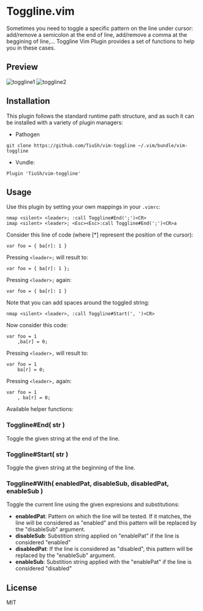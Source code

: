 # Toggline.vim

Sometimes you need to toggle a specific pattern on the line under cursor:
add/remove a semicolon at the end of line, add/remove a comma at the beggining
of line,... Toggline Vim Plugin provides a set of functions to help you in
these cases.

## Preview

![toggline1](https://cloud.githubusercontent.com/assets/873202/17136544/5649d14a-5336-11e6-9da9-8c6db3c390f7.gif)
![toggline2](https://cloud.githubusercontent.com/assets/873202/17136545/564bfdee-5336-11e6-8702-41cf6bc65b68.gif)

## Installation

This plugin follows the standard runtime path structure, and as such it can
be installed with a variety of plugin managers:

- Pathogen

`git clone https://github.com/TiuSh/vim-toggline ~/.vim/bundle/vim-toggline`

- Vundle:

`Plugin 'TiuSh/vim-toggline'`

## Usage

Use this plugin by setting your own mappings in your `.vimrc`:

```
nmap <silent> <leader>; :call Toggline#End(';')<CR>
imap <silent> <leader>; <Esc><Esc>:call Toggline#End(';')<CR>a
```

Consider this line of code (where [*] represent the position of the cursor):

```
var foo = { ba[r]: 1 }
```

Pressing `<leader>;` will result to:

```
var foo = { ba[r]: 1 };
```

Pressing `<leader>;` again:

```
var foo = { ba[r]: 1 }
```

Note that you can add spaces around the toggled string:

```
nmap <silent> <leader>, :call Toggline#Start(', ')<CR>
```

Now consider this code:

```
var foo = 1
    ,ba[r] = 0;
```

Pressing `<leader>,` will result to:

```
var foo = 1
    ba[r] = 0;
```

Pressing `<leader>,` again:

```
var foo = 1
    , ba[r] = 0;
```

Available helper functions:

### Toggline#End( str )

Toggle the given string at the end of the line.

### Toggline#Start( str )

Toggle the given string at the beginning of the line.

### Toggline#With( enabledPat, disableSub, disabledPat, enableSub )

Toggle the current line using the given expresions and substitutions:

- **enabledPat**: Pattern on which the line will be tested. If it
matches, the line will be considered as "enabled"
and this pattern will be replaced by the
"disableSub" argument.
- **disableSub**: Substition string applied on "enablePat" if the
line is considered "enabled"
- **disabledPat**: If the line is considered as "disabled", this
pattern will be replaced by the "enableSub"
argument.
- **enableSub**: Substition string applied with the "enablePat" if the
line is considered "disabled"


## License

MIT
